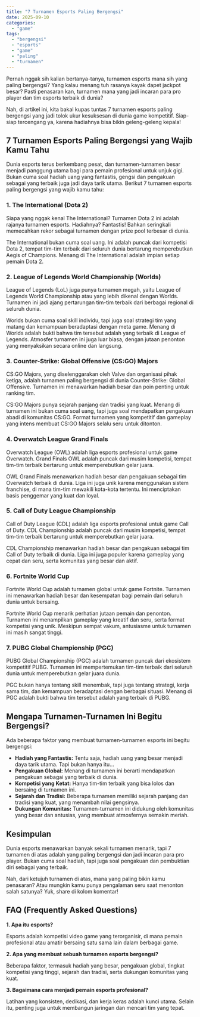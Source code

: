 ```yaml
---
title: "7 Turnamen Esports Paling Bergengsi"
date: 2025-09-10
categories: 
  - "game"
tags: 
  - "bergengsi"
  - "esports"
  - "game"
  - "paling"
  - "turnamen"
---
```


Pernah nggak sih kalian bertanya-tanya, turnamen esports mana sih yang paling bergengsi? Yang kalau menang tuh rasanya kayak dapet jackpot besar? Pasti penasaran kan, turnamen mana yang jadi incaran para pro player dan tim esports terbaik di dunia?

Nah, di artikel ini, kita bakal kupas tuntas 7 turnamen esports paling bergengsi yang jadi tolok ukur kesuksesan di dunia game kompetitif. Siap-siap tercengang ya, karena hadiahnya bisa bikin geleng-geleng kepala!

## 7 Turnamen Esports Paling Bergengsi yang Wajib Kamu Tahu

Dunia esports terus berkembang pesat, dan turnamen-turnamen besar menjadi panggung utama bagi para pemain profesional untuk unjuk gigi. Bukan cuma soal hadiah uang yang fantastis, gengsi dan pengakuan sebagai yang terbaik juga jadi daya tarik utama. Berikut 7 turnamen esports paling bergengsi yang wajib kamu tahu:

### 1\. The International (Dota 2)

Siapa yang nggak kenal The International? Turnamen Dota 2 ini adalah rajanya turnamen esports. Hadiahnya? Fantastis! Bahkan seringkali memecahkan rekor sebagai turnamen dengan prize pool terbesar di dunia.

The International bukan cuma soal uang. Ini adalah puncak dari kompetisi Dota 2, tempat tim-tim terbaik dari seluruh dunia bertarung memperebutkan Aegis of Champions. Menang di The International adalah impian setiap pemain Dota 2.

### 2\. League of Legends World Championship (Worlds)

League of Legends (LoL) juga punya turnamen megah, yaitu League of Legends World Championship atau yang lebih dikenal dengan Worlds. Turnamen ini jadi ajang pertarungan tim-tim terbaik dari berbagai regional di seluruh dunia.

Worlds bukan cuma soal skill individu, tapi juga soal strategi tim yang matang dan kemampuan beradaptasi dengan meta game. Menang di Worlds adalah bukti bahwa tim tersebut adalah yang terbaik di League of Legends. Atmosfer turnamen ini juga luar biasa, dengan jutaan penonton yang menyaksikan secara online dan langsung.

### 3\. Counter-Strike: Global Offensive (CS:GO) Majors

CS:GO Majors, yang diselenggarakan oleh Valve dan organisasi pihak ketiga, adalah turnamen paling bergengsi di dunia Counter-Strike: Global Offensive. Turnamen ini menawarkan hadiah besar dan poin penting untuk ranking tim.

CS:GO Majors punya sejarah panjang dan tradisi yang kuat. Menang di turnamen ini bukan cuma soal uang, tapi juga soal mendapatkan pengakuan abadi di komunitas CS:GO. Format turnamen yang kompetitif dan gameplay yang intens membuat CS:GO Majors selalu seru untuk ditonton.

### 4\. Overwatch League Grand Finals

Overwatch League (OWL) adalah liga esports profesional untuk game Overwatch. Grand Finals OWL adalah puncak dari musim kompetisi, tempat tim-tim terbaik bertarung untuk memperebutkan gelar juara.

OWL Grand Finals menawarkan hadiah besar dan pengakuan sebagai tim Overwatch terbaik di dunia. Liga ini juga unik karena menggunakan sistem franchise, di mana tim-tim mewakili kota-kota tertentu. Ini menciptakan basis penggemar yang kuat dan loyal.

### 5\. Call of Duty League Championship

Call of Duty League (CDL) adalah liga esports profesional untuk game Call of Duty. CDL Championship adalah puncak dari musim kompetisi, tempat tim-tim terbaik bertarung untuk memperebutkan gelar juara.

CDL Championship menawarkan hadiah besar dan pengakuan sebagai tim Call of Duty terbaik di dunia. Liga ini juga populer karena gameplay yang cepat dan seru, serta komunitas yang besar dan aktif.

### 6\. Fortnite World Cup

Fortnite World Cup adalah turnamen global untuk game Fortnite. Turnamen ini menawarkan hadiah besar dan kesempatan bagi pemain dari seluruh dunia untuk bersaing.

Fortnite World Cup menarik perhatian jutaan pemain dan penonton. Turnamen ini menampilkan gameplay yang kreatif dan seru, serta format kompetisi yang unik. Meskipun sempat vakum, antusiasme untuk turnamen ini masih sangat tinggi.

### 7\. PUBG Global Championship (PGC)

PUBG Global Championship (PGC) adalah turnamen puncak dari ekosistem kompetitif PUBG. Turnamen ini mempertemukan tim-tim terbaik dari seluruh dunia untuk memperebutkan gelar juara dunia.

PGC bukan hanya tentang skill menembak, tapi juga tentang strategi, kerja sama tim, dan kemampuan beradaptasi dengan berbagai situasi. Menang di PGC adalah bukti bahwa tim tersebut adalah yang terbaik di PUBG.

## Mengapa Turnamen-Turnamen Ini Begitu Bergengsi?

Ada beberapa faktor yang membuat turnamen-turnamen esports ini begitu bergengsi:

- **Hadiah yang Fantastis:** Tentu saja, hadiah uang yang besar menjadi daya tarik utama. Tapi bukan hanya itu...
- **Pengakuan Global:** Menang di turnamen ini berarti mendapatkan pengakuan sebagai yang terbaik di dunia.
- **Kompetisi yang Ketat:** Hanya tim-tim terbaik yang bisa lolos dan bersaing di turnamen ini.
- **Sejarah dan Tradisi:** Beberapa turnamen memiliki sejarah panjang dan tradisi yang kuat, yang menambah nilai gengsinya.
- **Dukungan Komunitas:** Turnamen-turnamen ini didukung oleh komunitas yang besar dan antusias, yang membuat atmosfernya semakin meriah.

## Kesimpulan

Dunia esports menawarkan banyak sekali turnamen menarik, tapi 7 turnamen di atas adalah yang paling bergengsi dan jadi incaran para pro player. Bukan cuma soal hadiah, tapi juga soal pengakuan dan pembuktian diri sebagai yang terbaik.

Nah, dari ketujuh turnamen di atas, mana yang paling bikin kamu penasaran? Atau mungkin kamu punya pengalaman seru saat menonton salah satunya? Yuk, share di kolom komentar!

## FAQ (Frequently Asked Questions)

**1\. Apa itu esports?**

Esports adalah kompetisi video game yang terorganisir, di mana pemain profesional atau amatir bersaing satu sama lain dalam berbagai game.

**2\. Apa yang membuat sebuah turnamen esports bergengsi?**

Beberapa faktor, termasuk hadiah yang besar, pengakuan global, tingkat kompetisi yang tinggi, sejarah dan tradisi, serta dukungan komunitas yang kuat.

**3\. Bagaimana cara menjadi pemain esports profesional?**

Latihan yang konsisten, dedikasi, dan kerja keras adalah kunci utama. Selain itu, penting juga untuk membangun jaringan dan mencari tim yang tepat.

